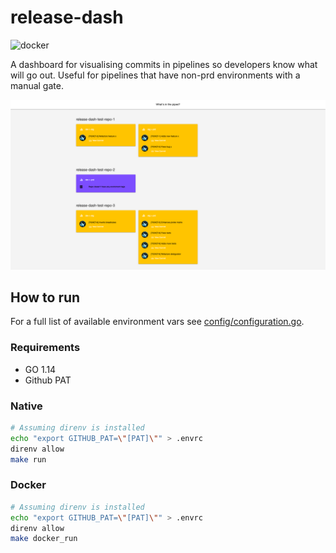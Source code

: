 # release-dash

![docker](https://github.com/lobsterdore/release-dash/workflows/Docker/badge.svg)

A dashboard for visualising commits in pipelines so developers know what will go out.
Useful for pipelines that have non-prd environments with a manual gate.

![release-dash homepage](/docs/screenshot.png)

## How to run

For a full list of available environment vars see [config/configuration.go](config/configuration.go).

### Requirements

* GO 1.14
* Github PAT

### Native

```BASH
# Assuming direnv is installed
echo "export GITHUB_PAT=\"[PAT]\"" > .envrc
direnv allow
make run
```

### Docker

```BASH
# Assuming direnv is installed
echo "export GITHUB_PAT=\"[PAT]\"" > .envrc
direnv allow
make docker_run
```
